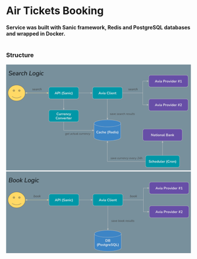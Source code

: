 
# Air Tickets Booking
#### Service was built with Sanic framework, Redis and PostgreSQL databases and wrapped in Docker. <br/><br/>

### Structure<br/>
 ![alt](https://github.com/aidanakenes/airTicketsBooking/blob/dev/docs/search_logic.png) <br/>
 ![alt](https://github.com/aidanakenes/airTicketsBooking/blob/dev/docs/book_logic.png) <br/>

